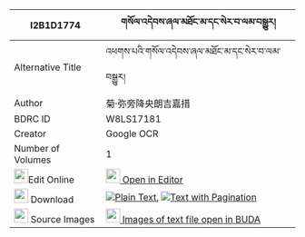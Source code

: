 |I2B1D1774|གསོལ་འདེབས་ཞལ་མཐོང་མ་དང་སེར་བ་ལམ་བསྒྱུར། 
| --- | --- 
|Alternative Title |འཕགས་པའི་གསོལ་འདེབས་ཞལ་མཐོང་མ་དང་སེར་བ་ལམ་བསྒྱུར།
|Author| 菊·弥旁降央朗吉嘉措
|BDRC ID | W8LS17181
|Creator | Google OCR
|Number of Volumes| 1
|<img width="25" src="https://img.icons8.com/color/25/000000/edit-property.png">Edit Online| [<img width="25" src="https://avatars.githubusercontent.com/u/45091458?s=200&v=4"> Open in Editor](http://editor.openpecha.org/I2B1D1774)
|<img width="25" src="https://img.icons8.com/fluent/48/000000/download-2.png"/>  Download | [![](https://img.icons8.com/color/20/000000/txt.png)Plain Text](https://github.com/Openpecha/I2B1D1774/releases/download/v1/soldeb_shyal_tong_ma_dang_serw_plain_I2B1D1774.zip), [![](https://img.icons8.com/color/20/000000/txt.png)Text with Pagination](https://github.com/Openpecha/I2B1D1774/releases/download/v1/soldeb_shyal_tong_ma_dang_serw_pages_I2B1D1774.zip)
|<img width="25" src="https://img.icons8.com/plasticine/100/000000/pictures-folder.png"/>  Source Images | [<img width="25" src="https://library.bdrc.io/icons/BUDA-small.svg"> Images of text file open in BUDA](https://library.bdrc.io/show/bdr:W8LS17181)